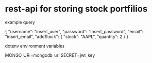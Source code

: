 # rest-api for storing stock portfilios

example query

{
  "username": "insert_user",
  "password": "insert_password",
  "email": "insert_email",
  "addStock": {
    "stock": "AAPL",
    "quantity": 2
  }
}

dotenv environment variables

MONGO_URI=mongodb_uri
SECRET=jwt_key
